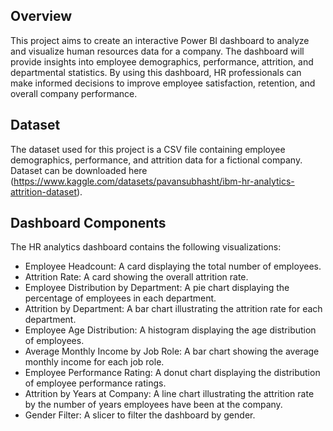 ## Overview

This project aims to create an interactive Power BI dashboard to analyze and visualize human resources data for a company. The dashboard will provide insights into employee demographics, performance, attrition, and departmental statistics. By using this dashboard, HR professionals can make informed decisions to improve employee satisfaction, retention, and overall company performance.

## Dataset
The dataset used for this project is a CSV file containing employee demographics, performance, and attrition data for a fictional company. Dataset can be downloaded here (https://www.kaggle.com/datasets/pavansubhasht/ibm-hr-analytics-attrition-dataset).

## Dashboard Components

The HR analytics dashboard contains the following visualizations:

* Employee Headcount: A card displaying the total number of employees.
* Attrition Rate: A card showing the overall attrition rate.
* Employee Distribution by Department: A pie chart displaying the percentage of employees in each department.
* Attrition by Department: A bar chart illustrating the attrition rate for each department.
* Employee Age Distribution: A histogram displaying the age distribution of employees.
* Average Monthly Income by Job Role: A bar chart showing the average monthly income for each job role.
* Employee Performance Rating: A donut chart displaying the distribution of employee performance ratings.
* Attrition by Years at Company: A line chart illustrating the attrition rate by the number of years employees have been at the company.
* Gender Filter: A slicer to filter the dashboard by gender.